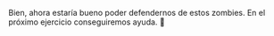 Bien, ahora estaría bueno poder defendernos de estos zombies. En el próximo ejercicio conseguiremos ayuda. :pray: